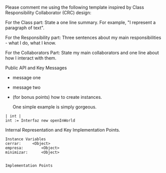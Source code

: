 Please comment me using the following template inspired by Class Responsibility Collaborator (CRC) design:

For the Class part:  State a one line summary. For example, "I represent a paragraph of text".

For the Responsibility part: Three sentences about my main responsibilities - what I do, what I know.

For the Collaborators Part: State my main collaborators and one line about how I interact with them.

Public API and Key Messages

- message one
- message two
- (for bonus points) how to create instances.

   One simple example is simply gorgeous.

```
| int |
int := Interfaz new openInWorld
```

Internal Representation and Key Implementation Points.

    Instance Variables
	cerrar:		<Object>
	empresa:		<Object>
	minimizar:		<Object>


    Implementation Points